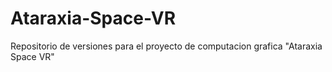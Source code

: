 # Ataraxia-Space-VR
Repositorio de versiones para el proyecto de computacion grafica "Ataraxia Space VR"
